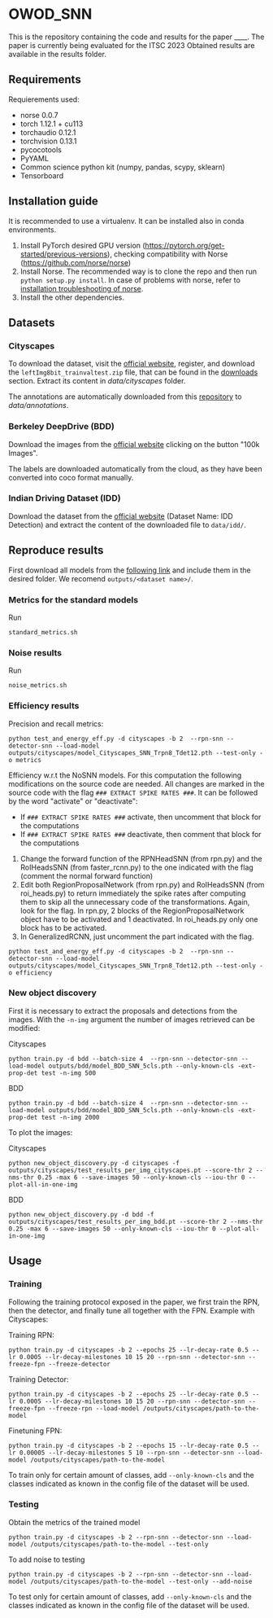 # OWOD_SNN

This is the repository containing the code and results for the paper ____. The paper is currently being evaluated for the ITSC 2023 Obtained results are available in the results folder.

## Requirements

Requierements used:

- norse 0.0.7
- torch 1.12.1 + cu113
- torchaudio 0.12.1
- torchvision 0.13.1
- pycocotools
- PyYAML
- Common science python kit (numpy, pandas, scypy, sklearn)
- Tensorboard

## Installation guide

It is recommended to use a virtualenv. It can be installed also in conda environments.

1. Install PyTorch desired GPU version (<https://pytorch.org/get-started/previous-versions>), checking compatibility with Norse (<https://github.com/norse/norse>)
2. Install Norse. The recommended way is to clone the repo and then run ````python setup.py install````.
In case of problems with norse, refer to
[installation troubleshooting of norse](https://norse.github.io/norse/pages/installing.html#installation-troubleshooting).
3. Install the other dependencies.

## Datasets

### Cityscapes

To download the dataset, visit the [official website](https://www.cityscapes-dataset.com/), register, and download the ```leftImg8bit_trainvaltest.zip``` file, that can be found in the
[downloads](https://www.cityscapes-dataset.com/downloads/)
section. Extract its content in _data/cityscapes_ folder.

The annotations are automatically downloaded from this [repository](https://tecnalia365-my.sharepoint.com/:u:/g/personal/aitor_martinez_tecnalia_com/EfD21vmwQztJpp_Rg8nB9ecBkKNM3a1uV8ekVeU4TP8OTw?download=1) to _data/annotations_.

### Berkeley DeepDrive (BDD)

Download the images from the [official website](https://bdd-data.berkeley.edu/portal.html#download) clicking on the button "100k Images".

The labels are downloaded automatically from the cloud, as they have been converted into coco format manually.

### Indian Driving Dataset (IDD)

Download the dataset from the [official website](https://idd.insaan.iiit.ac.in/dataset/download/) (Dataset Name: IDD Detection) and extract the content of the downloaded file to ````data/idd/````.

## Reproduce results

First download all models from the [following link](https://tecnalia365-my.sharepoint.com/:u:/g/personal/aitor_martinez_tecnalia_com/EXv1oX9q9VZEk9qEAGaivUEBFy3Sa_MNaWgZmcSKq5Y9Jw?e=ZJEM2Z) and include them in the desired folder. We recomend ````outputs/<dataset name>/````.

### Metrics for the standard models

Run

````shell
standard_metrics.sh
````

### Noise results

Run

````shell
noise_metrics.sh
````

### Efficiency results

Precision and recall metrics:

````shell
python test_and_energy_eff.py -d cityscapes -b 2  --rpn-snn --detector-snn --load-model outputs/cityscapes/model_Cityscapes_SNN_Trpn8_Tdet12.pth --test-only -o metrics
````

Efficiency w.r.t the NoSNN models. For this computation the following modifications on the source code are needed. All changes are marked in the source code with the flag ````### EXTRACT SPIKE RATES ###````. It can be followed by the word "activate" or "deactivate":

- If ````### EXTRACT SPIKE RATES ###```` activate, then uncomment that block for the computations
- If ````### EXTRACT SPIKE RATES ###```` deactivate, then comment that block for the computations

1. Change the forward function of the RPNHeadSNN (from rpn.py) and the RoIHeadsSNN (from faster_rcnn.py) to the one indicated with the flag (comment the normal forward function)
2. Edit both RegionProposalNetwork (from rpn.py) and RoIHeadsSNN (from roi_heads.py) to return immediately the spike rates after computing them to skip all the unnecessary code of the transformations. Again, look for the flag. In rpn.py, 2 blocks of the RegionProposalNetwork object have to be activated and 1 deactivated. In roi_heads.py only one block has to be activated.
3. In GeneralizedRCNN, just uncomment the part indicated with the flag.

````shell
python test_and_energy_eff.py -d cityscapes -b 2  --rpn-snn --detector-snn --load-model outputs/cityscapes/model_Cityscapes_SNN_Trpn8_Tdet12.pth --test-only -o efficiency
````

### New object discovery

First it is necessary to extract the proposals and detections from the images. With the ```-n-img``` argument the number of images retrieved can be modified:

Cityscapes

````shell
python train.py -d bdd --batch-size 4  --rpn-snn --detector-snn --load-model outputs/bdd/model_BDD_SNN_5cls.pth --only-known-cls -ext-prop-det test -n-img 500
````

BDD

````shell
python train.py -d bdd --batch-size 4  --rpn-snn --detector-snn --load-model outputs/bdd/model_BDD_SNN_5cls.pth --only-known-cls -ext-prop-det test -n-img 2000
````

To plot the images:

Cityscapes

````shell
python new_object_discovery.py -d cityscapes -f outputs/cityscapes/test_results_per_img_cityscapes.pt --score-thr 2 --nms-thr 0.25 -max 6 --save-images 50 --only-known-cls --iou-thr 0 --plot-all-in-one-img
````

BDD

````shell
python new_object_discovery.py -d bdd -f outputs/cityscapes/test_results_per_img_bdd.pt --score-thr 2 --nms-thr 0.25 -max 6 --save-images 50 --only-known-cls --iou-thr 0 --plot-all-in-one-img
````

## Usage

### Training

Following the training protocol exposed in the paper, we first train the RPN, then the detector, and finally tune all together with the FPN. Example with Cityscapes:

Training RPN:

````shell
python train.py -d cityscapes -b 2 --epochs 25 --lr-decay-rate 0.5 --lr 0.0005 --lr-decay-milestones 10 15 20 --rpn-snn --detector-snn --freeze-fpn --freeze-detector
````

Training Detector:

````shell
python train.py -d cityscapes -b 2 --epochs 25 --lr-decay-rate 0.5 --lr 0.0005 --lr-decay-milestones 10 15 20 --rpn-snn --detector-snn --freeze-fpn --freeze-rpn --load-model /outputs/cityscapes/path-to-the-model
````

Finetuning FPN:

````shell
python train.py -d cityscapes -b 2 --epochs 15 --lr-decay-rate 0.5 --lr 0.00005 --lr-decay-milestones 5 10 --rpn-snn --detector-snn --load-model /outputs/cityscapes/path-to-the-model
````

To train only for certain amount of classes, add ```--only-known-cls``` and the classes indicated as known in the config file of the dataset will be used.

### Testing

Obtain the metrics of the trained model

````shell
python train.py -d cityscapes -b 2 --rpn-snn --detector-snn --load-model /outputs/cityscapes/path-to-the-model --test-only
````

To add noise to testing

````shell
python train.py -d cityscapes -b 2 --rpn-snn --detector-snn --load-model /outputs/cityscapes/path-to-the-model --test-only --add-noise
````

To test only for certain amount of classes, add ```--only-known-cls``` and the classes indicated as known in the config file of the dataset will be used.
